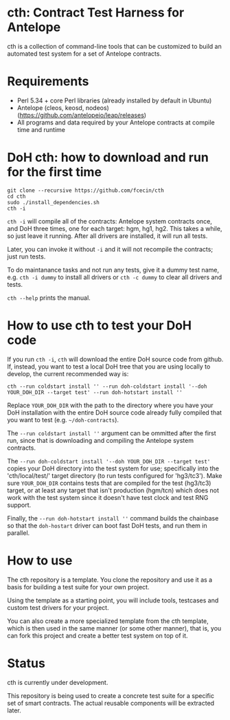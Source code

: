 # cth: Contract Test Harness for Antelope

cth is a collection of command-line tools that can be customized to build an automated test system for a set of Antelope contracts.

# Requirements

- Perl 5.34 + core Perl libraries (already installed by default in Ubuntu) 
- Antelope (cleos, keosd, nodeos) (https://github.com/antelopeio/leap/releases)
- All programs and data required by your Antelope contracts at compile time and runtime

# DoH cth: how to download and run for the first time

```
git clone --recursive https://github.com/fcecin/cth
cd cth
sudo ./install_dependencies.sh
cth -i
```

`cth -i` will compile all of the contracts: Antelope system contracts once, and DoH three times, one for each target: hgm, hg1, hg2. This takes a while, so just leave it running. After all drivers are installed, it will run all tests.

Later, you can invoke it without `-i` and it will not recompile the contracts; just run tests.

To do maintanance tasks and not run any tests, give it a dummy test name, e.g. `cth -i dummy` to install all drivers or `cth -c dummy` to clear all drivers and tests.

`cth --help` prints the manual.

# How to use cth to test your DoH code

If you run `cth -i`, `cth` will download the entire DoH source code from github. If, instead, you want to test a local DoH tree that you are using locally to develop, the current recommended way is:

```
cth --run coldstart install '' --run doh-coldstart install '--doh YOUR_DOH_DIR --target test' --run doh-hotstart install ''
```

Replace `YOUR_DOH_DIR` with the path to the directory where you have your DoH installation with the entire DoH source code already fully compiled that you want to test (e.g. `~/doh-contracts`).

The `--run coldstart install ''` argument can be ommitted after the first run, since that is downloading and compiling the Antelope system contracts.

The `--run doh-coldstart install '--doh YOUR_DOH_DIR --target test'` copies your DoH directory into the test system for use; specifically into the 'cth/local/test/' target directory (to run tests configured for 'hg3/tc3'). Make sure `YOUR_DOH_DIR` contains tests that are compiled for the test (hg3/tc3) target, or at least any target that isn't production (hgm/tcn) which does not work with the test system since it doesn't have test clock and test RNG support.

Finally, the `--run doh-hotstart install ''` command builds the chainbase so that the `doh-hostart` driver can boot fast DoH tests, and run them in parallel.

# How to use

The cth repository is a template. You clone the repository and use it as a basis for building a test suite for your own project.

Using the template as a starting point, you will include tools, testcases and custom test drivers for your project.

You can also create a more specialized template from the cth template, which is then used in the same manner (or some other manner), that is, you can fork this project and create a better test system on top of it.

# Status

cth is currently under development.

This repository is being used to create a concrete test suite for a specific set of smart contracts. The actual reusable components will be extracted later.

